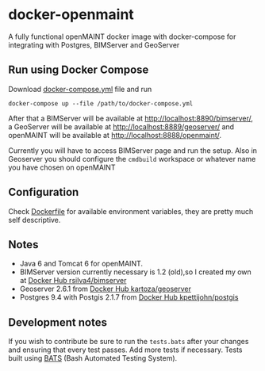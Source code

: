 # docker-openmaint
A fully functional openMAINT docker image with docker-compose for integrating with Postgres, BIMServer and GeoServer

## Run using Docker Compose

Download [docker-compose.yml](https://github.com/rsilva4/docker-openmaint/blob/master/docker-compose.yml) file and run

`docker-compose up --file /path/to/docker-compose.yml`

After that a BIMServer will be available at [http://localhost:8890/bimserver/](http://localhost:8890/bimserver/), a GeoServer will be available at [http://localhost:8889/geoserver/](http://localhost:8889/geoserver/) and openMAINT will be available at [http://localhost:8888/openmaint/](http://localhost:8888/openmaint/).

Currently you will have to access BIMServer page and run the setup. Also in Geoserver you should configure the `cmdbuild` workspace or whatever name you have chosen on openMAINT

## Configuration

Check [Dockerfile](https://github.com/rsilva4/docker-openmaint/blob/master/Dockerfile) for available environment variables, they are pretty much self descriptive.

## Notes

* Java 6 and Tomcat 6 for openMAINT. 
* BIMServer version currently necessary is 1.2 (old),so I created my own at [Docker Hub rsilva4/bimserver](https://hub.docker.com/r/rsilva4/bimserver/)
* Geoserver 2.6.1 from [Docker Hub kartoza/geoserver](https://hub.docker.com/r/kartoza/geoserver/)
* Postgres 9.4 with Postgis 2.1.7 from [Docker Hub kpettijohn/postgis](https://hub.docker.com/r/kpettijohn/postgis/)

## Development notes

If you wish to contribute be sure to run the `tests.bats` after your changes and ensuring that every test passes. Add more tests if necessary. Tests built using [BATS](https://github.com/sstephenson/bats) (Bash Automated Testing System).
